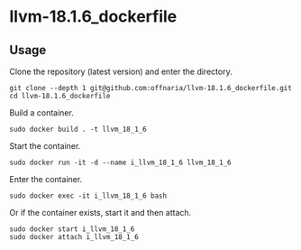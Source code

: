 # llvm-18.1.6_dockerfile

## Usage

Clone the repository (latest version) and enter the directory.
```
git clone --depth 1 git@github.com:offnaria/llvm-18.1.6_dockerfile.git
cd llvm-18.1.6_dockerfile
```

Build a container.
```
sudo docker build . -t llvm_18_1_6
```

Start the container.
```
sudo docker run -it -d --name i_llvm_18_1_6 llvm_18_1_6
```

Enter the container.
```
sudo docker exec -it i_llvm_18_1_6 bash
```

Or if the container exists, start it and then attach.
```
sudo docker start i_llvm_18_1_6
sudo docker attach i_llvm_18_1_6
```
